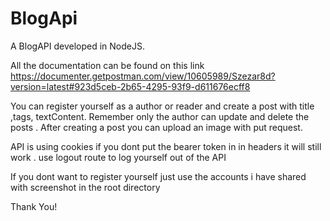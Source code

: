 # BlogApi
A BlogAPI developed in NodeJS.

All the documentation can be found on this link
https://documenter.getpostman.com/view/10605989/Szezar8d?version=latest#923d5ceb-2b65-4295-93f9-d611676ecff8

You can register yourself as a author or reader and create a post with title ,tags, textContent.
Remember only the author can update and delete the posts .
After creating a post you can upload an image with put request.

API is using cookies if you dont put the bearer token in in headers it will still work .
use logout route to log yourself out of the API

If you dont want to register yourself just use the accounts i have shared with screenshot in the root directory

Thank You!
